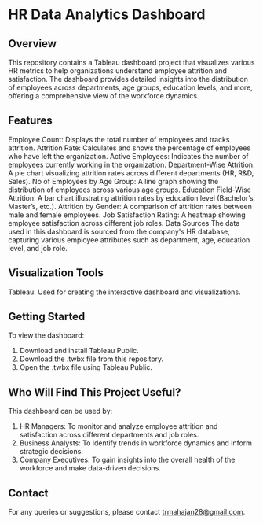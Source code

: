 # HR Data Analytics Dashboard

## Overview
This repository contains a Tableau dashboard project that visualizes various HR metrics to help organizations understand employee attrition and satisfaction. The dashboard provides detailed insights into the distribution of employees across departments, age groups, education levels, and more, offering a comprehensive view of the workforce dynamics.

## Features
Employee Count: Displays the total number of employees and tracks attrition.
Attrition Rate: Calculates and shows the percentage of employees who have left the organization.
Active Employees: Indicates the number of employees currently working in the organization.
Department-Wise Attrition: A pie chart visualizing attrition rates across different departments (HR, R&D, Sales).
No of Employees by Age Group: A line graph showing the distribution of employees across various age groups.
Education Field-Wise Attrition: A bar chart illustrating attrition rates by education level (Bachelor’s, Master’s, etc.).
Attrition by Gender: A comparison of attrition rates between male and female employees.
Job Satisfaction Rating: A heatmap showing employee satisfaction across different job roles.
Data Sources
The data used in this dashboard is sourced from the company's HR database, capturing various employee attributes such as department, age, education level, and job role.

## Visualization Tools
Tableau: Used for creating the interactive dashboard and visualizations.

## Getting Started
To view the dashboard:
  1. Download and install Tableau Public.
  2. Download the .twbx file from this repository.
  3. Open the .twbx file using Tableau Public.

## Who Will Find This Project Useful?
This dashboard can be used by:
  1. HR Managers: To monitor and analyze employee attrition and satisfaction across different departments and job roles.
  2. Business Analysts: To identify trends in workforce dynamics and inform strategic decisions.
  3. Company Executives: To gain insights into the overall health of the workforce and make data-driven decisions.

## Contact
For any queries or suggestions, please contact trmahajan28@gmail.com.
